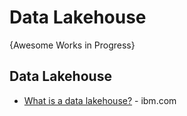 # Data Lakehouse
{Awesome Works in Progress}

## Data Lakehouse
* [What is a data lakehouse?](https://www.ibm.com/topics/data-lakehouse) - ibm.com
